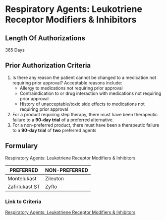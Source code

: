 # Respiratory Agents: Leukotriene Receptor Modifiers & Inhibitors

## Length Of Authorizations

365 Days

## Prior Authorization Criteria

1.  Is there any reason the patient cannot be changed to a medication not requiring prior approval? Acceptable reasons include:
    -   Allergy to medications not requiring prior approval
    -   Contraindication to or drug interaction with medications not requiring prior approval
    -   History of unacceptable/toxic side effects to medications not requiring prior approval
2.  For a product requiring step therapy, there must have been therapeutic failure to a **90-day trial** of a preferred alternative.
3.  For a non-preferred product, there must have been a therapeutic failure to a **90-day trial** of **two** preferred agents

## Formulary

Respiratory Agents: Leukotriene Receptor Modifiers & Inhibitors

| PREFERRED      | NON-PREFERRED |
|----------------|---------------|
| Montelukast    | Zileuton      |
| Zafirlukast ST | Zyflo         |

### Link to Criteria

[Respiratory Agents: Leukotriene Receptor Modifiers & Inhibitors](https://pharmacy.medicaid.ohio.gov/sites/default/files/20220415_UPDL_Criteria_FINAL_.pdf#page=92)
